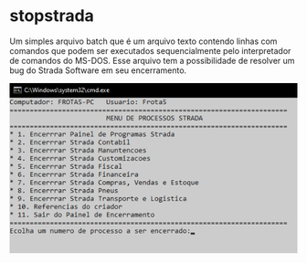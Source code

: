 # stopstrada
Um simples arquivo batch que é um arquivo texto contendo linhas com comandos que podem ser executados sequencialmente pelo interpretador de comandos do MS-DOS. Esse arquivo tem a possibilidade de resolver um bug do Strada Software em seu encerramento.

<img src="https://raw.githubusercontent.com/wagnervcf/stopstrada/main/stopstrada.png"/>
